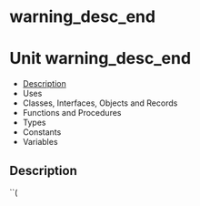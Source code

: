 # warning\_desc\_end


# Unit warning\_desc\_end

- [Description](#PasDoc-Description)
- Uses
- Classes, Interfaces, Objects and Records
- Functions and Procedures
- Types
- Constants
- Variables

<span id="PasDoc-Description"/>

## Description
``(<span id="PasDoc-Uses"/>
